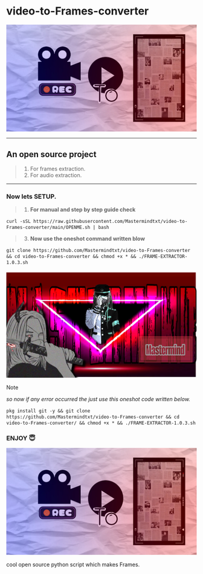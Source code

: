 # video-to-Frames-converter
<img src="https://github.com/Mastermindtxt/Mastermindtxt/blob/main/Galery/vedio-to-frames.jpg">

---
## An open source project
> 1. For frames extraction.
> 2. For audio extraction.

---
### Now lets SETUP. 
> 1. **For manual and step by step guide check**
```
curl -sSL https://raw.githubusercontent.com/Mastermindtxt/video-to-Frames-converter/main/OPENME.sh | bash

```
> 3. **Now use the oneshot command written blow**
```
git clone https://github.com/Mastermindtxt/video-to-Frames-converter && cd video-to-Frames-converter && chmod +x * && ./FRAME-EXTRACTOR-1.0.3.sh

```
<img src="https://github.com/Mastermindtxt/Mastermindtxt/blob/main/Galery/mastermind.png">


> [!NOTE]
> *so now if any error occurred the just use this oneshot code written below.*
```
pkg install git -y && git clone https://github.com/Mastermindtxt/video-to-Frames-converter && cd video-to-Frames-converter/ && chmod +x * && ./FRAME-EXTRACTOR-1.0.3.sh

```
### ENJOY 😇
<img src="https://github.com/Mastermindtxt/Mastermindtxt/blob/main/Galery/vedio-to-frames.jpg">

cool open source python script which makes Frames. 
